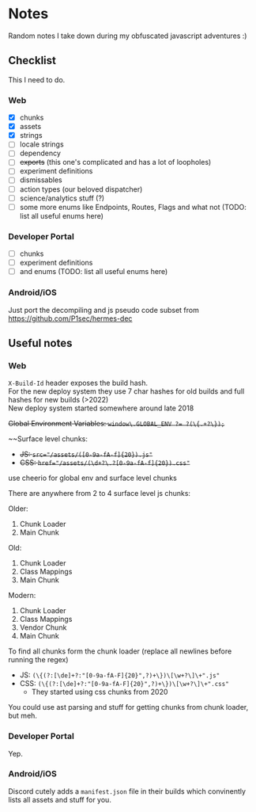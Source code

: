 # Notes

Random notes I take down during my obfuscated javascript adventures :)

## Checklist

This I need to do.

### Web

- [x] chunks
- [x] assets
- [x] strings
- [ ] locale strings
- [ ] dependency
- [ ] ~~exports~~ (this one's complicated and has a lot of loopholes)
- [ ] experiment definitions
- [ ] dismissables
- [ ] action types (our beloved dispatcher)
- [ ] science/analytics stuff (?)
- [ ] some more enums like Endpoints, Routes, Flags and what not (TODO: list all useful enums here)

### Developer Portal

- [ ] chunks
- [ ] experiment definitions
- [ ] and enums (TODO: list all useful enums here)

### Android/iOS

Just port the decompiling and js pseudo code subset from
https://github.com/P1sec/hermes-dec

## Useful notes

### Web

`X-Build-Id` header exposes the build hash.\
For the new deploy system they use 7 char hashes for old builds and full hashes
for new builds (>2022)\
New deploy system started somewhere around late 2018

~~Global Environment Variables: `window\.GLOBAL_ENV ?= ?(\{.+?\});`~~

~~Surface level chunks:
- ~~JS: `src="/assets/([0-9a-fA-f]{20}).js"`~~
- ~~CSS: `href="/assets/(\d+?\.?[0-9a-fA-f]{20}).css"`~~

use cheerio for global env and surface level chunks

There are anywhere from 2 to 4 surface level js chunks:

Older:

1. Chunk Loader
2. Main Chunk

Old:

1. Chunk Loader
2. Class Mappings
3. Main Chunk

Modern:

1. Chunk Loader
2. Class Mappings
3. Vendor Chunk
4. Main Chunk

To find all chunks form the chunk loader (replace all newlines before running the regex)
- JS: `(\{(?:[\de]+?:"[0-9a-fA-F]{20}",?)+\})\[\w+?\]\+".js"`
- CSS: `(\{(?:[\de]+?:"[0-9a-fA-F]{20}",?)+\})\[\w+?\]\+".css"`
  - They started using css chunks from 2020

You could use ast parsing and stuff for getting chunks from chunk loader, but meh.

### Developer Portal

Yep.

### Android/iOS

Discord cutely adds a `manifest.json` file in their builds which convinently
lists all assets and stuff for you.
